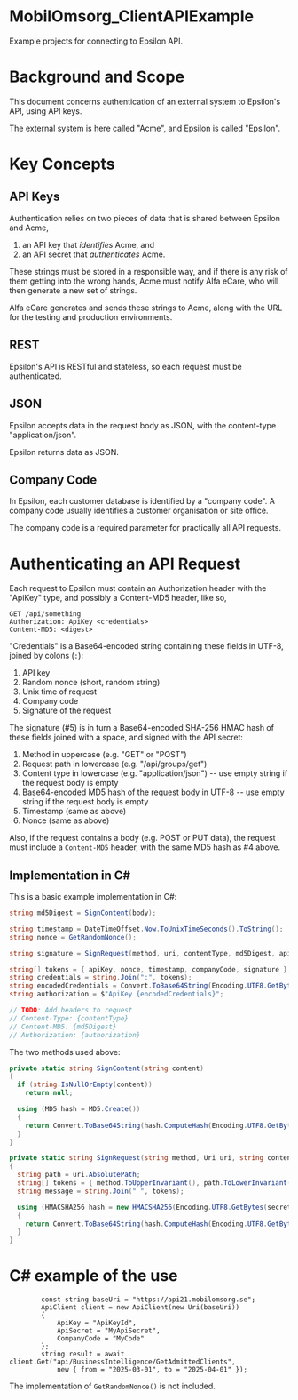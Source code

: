# MobilOmsorg_ClientAPIExample
Example projects for connecting to Epsilon API.

# Background and Scope

This document concerns authentication of an external system to Epsilon's API, using API keys.

The external system is here called "Acme", and Epsilon is called "Epsilon".

# Key Concepts

## API Keys

Authentication relies on two pieces of data that is shared between Epsilon and Acme,

1. an API key that _identifies_ Acme, and
2. an API secret that _authenticates_ Acme.

These strings must be stored in a responsible way, and if there is any risk of them
getting into the wrong hands, Acme must notify Alfa eCare, who will then generate a new set of
strings.

Alfa eCare generates and sends these strings to Acme, along with the URL for the testing and
production environments.

## REST

Epsilon's API is RESTful and stateless, so each request must be authenticated.

## JSON

Epsilon accepts data in the request body as JSON, with the content-type "application/json".

Epsilon returns data as JSON.

## Company Code

In Epsilon, each customer database is identified by a "company code". A company code usually
identifies a customer organisation or site office.

The company code is a required parameter for practically all API requests.

# Authenticating an API Request

Each request to Epsilon must contain an Authorization header with the "ApiKey" type, and possibly a Content-MD5 header, like so,

```http
GET /api/something
Authorization: ApiKey <credentials>
Content-MD5: <digest>
```

"Credentials" is a Base64-encoded string containing these fields in UTF-8, joined by colons (`:`):

1. API key
2. Random nonce (short, random string)
3. Unix time of request
4. Company code
5. Signature of the request

The signature (#5) is in turn a Base64-encoded SHA-256 HMAC hash of these fields joined
with a space, and signed with the API secret:

1. Method in uppercase (e.g. "GET" or "POST")
2. Request path in lowercase (e.g. "/api/groups/get")
3. Content type in lowercase (e.g. "application/json") -- use empty string if
   the request body is empty
4. Base64-encoded MD5 hash of the request body in UTF-8 -- use empty string if
   the request body is empty
5. Timestamp (same as above)
6. Nonce (same as above)

Also, if the request contains a body (e.g. POST or PUT data), the request must
include a `Content-MD5` header, with the same MD5 hash as #4 above.

## Implementation in C#

This is a basic example implementation in C#:

```csharp
string md5Digest = SignContent(body);

string timestamp = DateTimeOffset.Now.ToUnixTimeSeconds().ToString();
string nonce = GetRandomNonce();

string signature = SignRequest(method, uri, contentType, md5Digest, apiSecret, timestamp, nonce);

string[] tokens = { apiKey, nonce, timestamp, companyCode, signature };
string credentials = string.Join(":", tokens);
string encodedCredentials = Convert.ToBase64String(Encoding.UTF8.GetBytes(credentials));
string authorization = $"ApiKey {encodedCredentials}";

// TODO: Add headers to request
// Content-Type: {contentType}
// Content-MD5: {md5Digest}
// Authorization: {authorization}
```

The two methods used above:

```csharp
private static string SignContent(string content)
{
  if (string.IsNullOrEmpty(content))
    return null;

  using (MD5 hash = MD5.Create())
  {
    return Convert.ToBase64String(hash.ComputeHash(Encoding.UTF8.GetBytes(content)));
  }
}

private static string SignRequest(string method, Uri uri, string contentType, string contentHash, string secret, string timestamp, string nonce)
{
  string path = uri.AbsolutePath;
  string[] tokens = { method.ToUpperInvariant(), path.ToLowerInvariant(), contentType.ToLowerInvariant(), contentHash, timestamp, nonce };
  string message = string.Join(" ", tokens);

  using (HMACSHA256 hash = new HMACSHA256(Encoding.UTF8.GetBytes(secret)))
  {
    return Convert.ToBase64String(hash.ComputeHash(Encoding.UTF8.GetBytes(message)));
  }
}
```
# C# example of the use

            const string baseUri = "https://api21.mobilomsorg.se";
            ApiClient client = new ApiClient(new Uri(baseUri))
            {
                ApiKey = "ApiKeyId",
                ApiSecret = "MyApiSecret",
                CompanyCode = "MyCode"
            };
            string result = await client.Get("api/BusinessIntelligence/GetAdmittedClients", 
                new { from = "2025-03-01", to = "2025-04-01" });

The implementation of `GetRandomNonce()` is not included.
